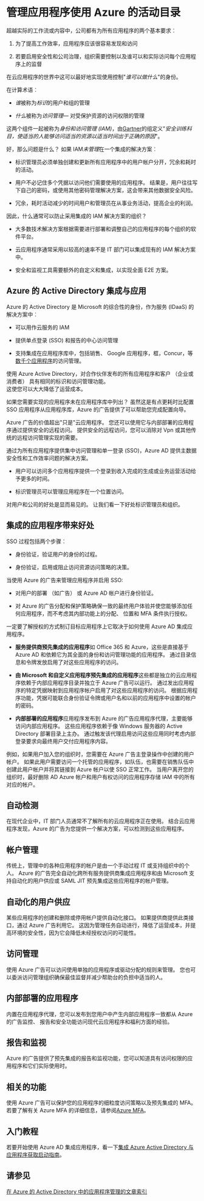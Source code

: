 <properties
    pageTitle="管理应用程序使用 Azure 的活动目录 |Microsoft Azure"
    description="此文章将 Azure Active Directory 集成与内部、 云和 SaaS 应用程序的好处。"
    services="active-directory"
    documentationCenter=""
    authors="markusvi"
    manager="femila"
    editor=""/>

   <tags
      ms.service="active-directory"
      ms.devlang="na"
      ms.topic="article"
      ms.tgt_pltfrm="na"
      ms.workload="identity"
      ms.date="10/10/2016"
      ms.author="markvi"/>

# <a name="managing-applications-with-azure-active-directory"></a>管理应用程序使用 Azure 的活动目录

超越实际的工作流或内容中，公司都有为所有应用程序的两个基本要求︰

1. 为了提高工作效率，应用程序应该很容易发现和访问

2. 若要启用安全性和公司治理，组织需要控制以及谁可以和实际访问每个应用程序上的监督

在云应用程序的世界中这可以最好地实现使用控制"*谁可以做什么*"的身份。

在计算术语︰

- *谁*被称为*标识*的用户和组的管理

- *什么*被称为*访问管理*— 对受保护资源的访问权限的管理

这两个组件一起被称为*身份和访问管理 (IAM)*，由[Gartner](http://www.gartner.com/it-glossary/identity-and-access-management-iam)的组定义"*安全训练科目，使适当的人能够访问适当的资源以适当时间出于正确的原因*"。

好，那么问题是什么？ 如果 IAM*未管理*在一个集成的解决方案︰

- 标识管理员必须单独创建和更新所有应用程序中的用户帐户分开，冗余和耗时的活动。

- 用户不必记住多个凭据以访问他们需要使用的应用程序。 结果是，用户往往写下自己的密码，或使用其他密码管理解决方案，这会带来其他数据安全风险。

- 冗余，耗时活动减少的时间用户和管理员在从事业务活动，提高企业的利润。

因此，什么通常可以防止采用集成的 IAM 解决方案的组织？

- 大多数技术解决方案根据需要进行部署和调整自己的应用程序的每个组织的软件平台。

- 云应用程序通常采用以较高的速率不是 IT 部门可以集成现有的 IAM 解决方案中。

- 安全和监视工具需要额外的自定义和集成，以实现全面 E2E 方案。

## <a name="azure-active-directory-integrated-with-applications"></a>Azure 的 Active Directory 集成与应用

Azure 的 Active Directory 是 Microsoft 的综合性的身份，作为服务 (IDaaS) 的解决方案中︰

- 可以用作云服务的 IAM 

- 提供单点登录 (SSO) 和报告的中心访问管理 

- 支持集成在应用程序库中，包括销售、 Google 应用程序，框，Concur，等[数千个应用程序](https://azure.microsoft.com/marketplace/active-directory/)的访问管理。 


使用 Azure Active Directory，对合作伙伴发布的所有应用程序和客户 （企业或消费者） 具有相同的标识和访问管理功能。<br> 这使您可以大大降低了运营成本。

如果您需要实现的应用程序未在应用程序库中列出？ 虽然这是有点更耗时比配置 SSO 应用程序从应用程序库，Azure 的广告提供了可以帮助您完成配置向导。

Azure 广告的价值超出"只是"云应用程序。 您还可以使用它与内部部署的应用程序通过提供安全的远程访问。 提供安全的远程访问，您可以消除对 Vpn 或其他传统的远程访问管理实现的需要。

通过为所有应用程序提供集中访问管理和单一登录 (SSO)，Azure AD 提供主数据安全性和工作效率问题的解决方案。

- 用户可以访问多个应用程序提供一个登录到收入完成的生成或业务运营活动给予更多的时间。

- 标识管理员可以管理应用程序在一个位置访问。

对用户和公司的好处是显而易见的。 让我们看一下好处标识管理员和组织。

## <a name="integrated-application-benefits"></a>集成的应用程序带来好处

SSO 过程包括两个步骤︰

- 身份验证，验证用户的身份的过程。

- 身份验证，启用或阻止访问资源访问策略的决策。

当使用 Azure 的广告来管理应用程序并启用 SSO:

- 对用户的部署 （如广告） 或 Azure AD 帐户进行身份验证。

- 对 Azure 的广告分配和保护策略确保一致的最终用户体验并使您能够添加任何应用程序，而不考虑其内部功能上的分配、 位置和 MFA 条件执行授权。

一定要了解授权的方式制订目标应用程序上它取决于如何使用 Azure AD 集成应用程序。

- **服务提供商预先集成的应用程序**如 Office 365 和 Azure，这些是直接基于 Azure AD 和依赖它为其全面的身份和访问管理功能的应用程序。 通过目录信息和令牌发放启用了对这些应用程序的访问。

- **由 Microsoft 和自定义应用程序预先集成的应用程序**这些都是独立的云应用程序依赖于内部应用程序目录并独立于 Azure 广告可以运行。 通过发出应用程序的特定凭据映射到应用程序帐户启用了对这些应用程序的访问。 根据应用程序功能，凭据可能联合身份验证令牌或用户名和以前的应用程序中设置的帐户的密码。

- **内部部署的应用程序**应用程序发布到 Azure 的广告应用程序代理，主要能够访问内部应用程序。 这些应用程序依赖于像 Windows 服务器的 Active Directory 部署目录上主办。 通过触发该代理启用访问这些应用同时考虑内部登录要求向最终用户交付应用程序内容。

例如，如果用户加入您的组织时，您需要在 Azure 广告主登录操作中创建的用户帐户。 如果此用户需要访问一个托管的应用程序，如队伍，也需要在销售队伍中创建此用户帐户并将其链接到 Azure 帐户以使 SSO 正常工作。 当用户离开您的组织时，最好删除 AD Azure 帐户和用户有权访问的应用程序存储 IAM 中的所有对应的帐户。

## <a name="access-detection"></a>自动检测

在现代企业中，IT 部门人员通常不了解所有的云应用程序正在使用。 结合云应用程序发现，Azure 的广告为您提供一个解决方案，可以检测到这些应用程序。

## <a name="account-management"></a>帐户管理

传统上，管理中的各种应用程序的帐户是由一个手动过程 IT 或支持组织中的个人。 Azure 的广告完全自动化跨所有服务提供商集成应用程序和由 Microsoft 支持自动化的用户供应或 SAML JIT 预先集成这些应用程序的帐户管理。

## <a name="automated-user-provisioning"></a>自动化的用户供应

某些应用程序的创建和删除或停用帐户提供自动化接口。 如果提供商提供此类接口，通过 Azure 广告利用它。 这因为管理任务自动进行，降低了运营成本，并提高环境的安全性，因为它会降低未经授权访问的可能性。

## <a name="access-management"></a>访问管理

使用 Azure 广告可以访问使用单独的应用程序或驱动分配的规则来管理。 您也可以委派访问管理组织确保最佳监督并减少帮助台的负担中适当的人。

## <a name="on-premises-applications"></a>内部部署的应用程序

内置在应用程序代理，您可以发布到您用户中产生内部应用程序一致都从 Azure 的广告监控、 报告和安全功能访问现代云应用程序和福利方面的经验。

## <a name="reporting-and-monitoring"></a>报告和监视

Azure 的广告提供了预先集成的报告和监视功能，您可以知道具有访问权限的应用程序和它们实际使用时。

## <a name="related-capabilities"></a>相关的功能

使用 Azure 广告可以保护您的应用程序的细粒度访问策略以及预先集成的 MFA。 若要了解有关 Azure MFA 的详细信息，请参阅[Azure MFA](https://azure.microsoft.com/services/multi-factor-authentication/)。

## <a name="getting-started"></a>入门教程

若要开始使用 Azure AD 集成应用程序，看一下[集成 Azure Active Directory 与应用程序获取启动指南](active-directory-integrating-applications-getting-started.md)。

## <a name="see-also"></a>请参见

[在 Azure 的 Active Directory 中的应用程序管理的文章索引](active-directory-apps-index.md)
